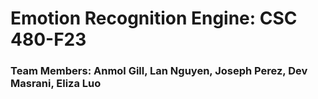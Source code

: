 # Emotion Recognition Engine: CSC 480-F23

### Team Members: Anmol Gill, Lan Nguyen, Joseph Perez, Dev Masrani, Eliza Luo
